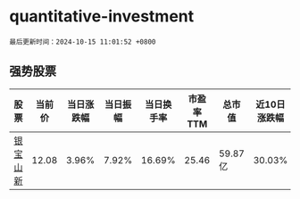 # quantitative-investment

`最后更新时间：2024-10-15 11:01:52 +0800`

## 强势股票

|股票|当前价|当日涨跌幅|当日振幅|当日换手率|市盈率TTM|总市值|近10日涨跌幅|
|----|----|----|----|----|----|----|----|
|[银宝山新](https://xueqiu.com/S/SZ002786)|12.08|3.96%|7.92%|16.69%|25.46|59.87亿|30.03%|
